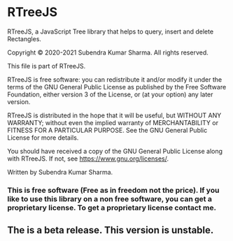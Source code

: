 # RTreeJS

RTreeJS, a JavaScript Tree library that helps to query, insert and delete Rectangles.

Copyright © 2020-2021 Subendra Kumar Sharma. All rights reserved.

This file is part of RTreeJS.

RTreeJS is free software: you can redistribute it and/or modify
it under the terms of the GNU General Public License as published by
the Free Software Foundation, either version 3 of the License, or
(at your option) any later version.

RTreeJS is distributed in the hope that it will be useful,
but WITHOUT ANY WARRANTY; without even the implied warranty of
MERCHANTABILITY or FITNESS FOR A PARTICULAR PURPOSE.  See the
GNU General Public License for more details.

You should have received a copy of the GNU General Public License
along with RTreeJS.  If not, see <https://www.gnu.org/licenses/>.

Written by Subendra Kumar Sharma.


### This is free software (Free as in freedom not the price). If you like to use this library on a non free software, you can get a proprietary license. To get a proprietary license contact me.


## The is a beta release. This version is unstable.
